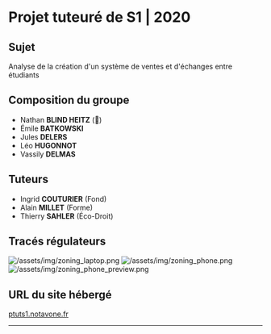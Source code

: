 # Projet tuteuré de S1 | 2020

## Sujet

Analyse de la création d'un système de ventes et d'échanges entre étudiants

## Composition du groupe

*  Nathan **BLIND HEITZ** (👑)
*  Émile **BATKOWSKI**
*  Jules **DELERS**
*  Léo **HUGONNOT**
*  Vassily **DELMAS**

## Tuteurs

*  Ingrid **COUTURIER** (Fond)
*  Alain **MILLET** (Forme)
*  Thierry **SAHLER** (Éco-Droit)

## Tracés régulateurs

![/assets/img/zoning_laptop.png]()
![/assets/img/zoning_phone.png]()
![/assets/img/zoning_phone_preview.png]()

## URL du site hébergé
[ptuts1.notavone.fr](https://ptuts1.notavone.fr/)

---